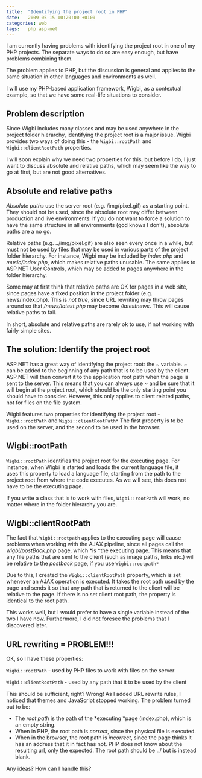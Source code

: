 ```yaml
---
title:  "Identifying the project root in PHP"
date:   2009-05-15 10:20:00 +0100
categories: web
tags: 	php asp-net
---
```



I am currently having problems with identifying the project root in one of my PHP
projects. The separate ways to do so are easy enough, but have problems combining
them.

The problem applies to PHP, but the discussion is general and applies to the same
situation in other languages and environments as well.

I will use my PHP-based application framework, Wigbi, as a contextual example, so
that we have some real-life situations to consider.


## Problem description

Since Wigbi includes many classes and may be used anywhere in the project folder
hierarchy, identifying the project root is a major issue. Wigbi provides two ways
of doing this - the `Wigbi::rootPath` and `Wigbi::clientRootPath` properties.

I will soon explain why we need two properties for this, but before I do, I just
want to discuss absolute and relative paths, which may seem like the way to go at
first, but are not good alternatives.


## Absolute and relative paths

*Absolute paths* use the server root (e.g. /img/pixel.gif) as a starting point.
They should not be used, since the absolute root may differ between production
and live environments. If you do not want to force a solution to have the same
structure in all environments (god knows I don't), absolute paths are a no go.

Relative paths (e.g. ../img/pixel.gif) are also seen every once in a while, but
must not be used by files that may be used in various parts of the project folder
hierarchy. For instance, Wigbi may be included by *index.php* and *music/index.php*,
which makes relative paths unusable. The same applies to ASP.NET User Controls,
which may be added to pages anywhere in the folder hierarchy.

Some may at first think that relative paths are OK for pages in a web site, since
pages have a fixed position in the project folder (e.g. news/index.php). This is
*not true*, since URL rewriting may throw pages around so that */news/latest.php*
may become */latestnews*. This will cause relative paths to fail.

In short, absolute and relative paths are rarely ok to use, if not working with
fairly simple sites.


## The solution: Identify the project root

ASP.NET has a great way of identifying the project root: the ~ variable. ~ can be
added to the beginning of any path that is to be used by the client. ASP.NET will
then convert it to the application root path when the page is sent to the server.
This means that you can always use ~ and be sure that it will begin at the project
root, which should be the only starting point you should have to consider. However,
this only applies to client related paths, not for files on the file system.

Wigbi features two properties for identifying the project root - `Wigbi::rootPath`
and `Wigbi::clientRootPath*` The first property is to be used on the server, and
the second to be used in the browser.


## Wigbi::rootPath

`Wigbi::rootPath` identifies the project root for the executing page. For instance,
when Wigbi is started and loads the current language file, it uses this property to
load a language file, starting from the path to the project root from where the code
executes. As we will see, this does not have to be the executing page.

If you write a class that is to work with files, `Wigbi::rootPath` will work, no
matter where in the folder hierarchy you are.


## Wigbi::clientRootPath

The fact that `Wigbi::rootpath` applies to the executing page will cause problems
when working with the AJAX pipeline, since all pages call the *wigbi/postBack.php*
page, which *is *the executing page. This means that any file paths that are sent
to the client (such as image paths, links etc.) will be relative to the *postback*
page, if you use `Wigbi::rootpath*`

Due to this, I created the `Wigbi::clientRootPath` property, which is set whenever
an AJAX operation is executed. It takes the root path used by the page and sends
it so that any path that is returned to the client will be relative to the page. If
there is no set client root path, the property is identical to the root path.

This works well, but I would prefer to have a single variable instead of the two
I have now. Furthermore, I did not foresee the problems that I discovered later.


## URL rewriting = PROBLEM!!!

OK, so I have these properties:

`Wigbi::rootPath` - used by PHP files to work with files on the server

`Wigbi::clientRootPath` - used by any path that it to be used by the client

This should be sufficient, right? Wrong! As I added URL rewrite rules, I noticed
that themes and JavaScript stopped working. The problem turned out to be:

* The *root path* is the path of the *executing *page (index.php), which is an empty string.
* When in PHP, the root path is *correct*, since the physical file is executed.
* When in the browser, the root path is *incorrect*, since the page thinks it has an address that it in fact has not. PHP does not know about the resulting url, only the expected. The root path should be ../ but is instead blank.

Any ideas? How can I handle this?


